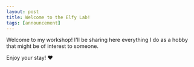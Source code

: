 ```yaml
---
layout: post
title: Welcome to the Elfy Lab!
tags: [announcement]
---
```


Welcome to my workshop! I'll be sharing here everything I do as a hobby that might be of interest to someone.

Enjoy your stay! ❤️

